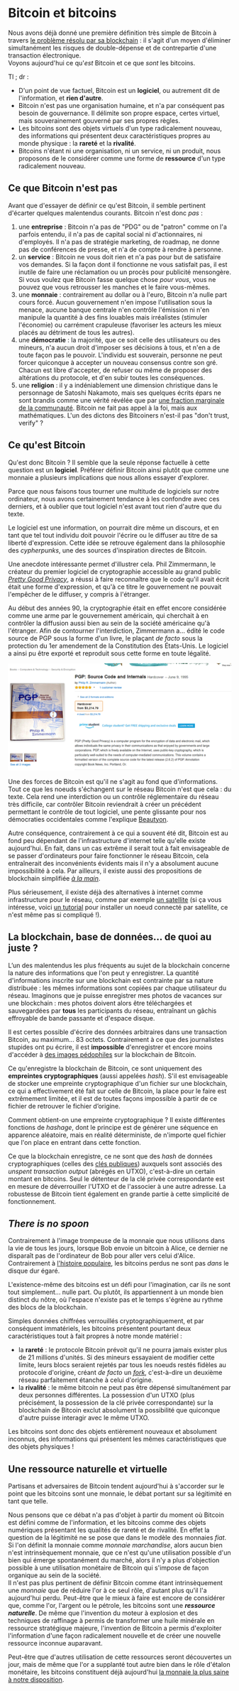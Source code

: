 # Bitcoin et bitcoins
Nous avons déjà donné une première définition très simple de Bitcoin à travers [le problème résolu par sa blockchain](http://www.sosthene.net/finir-blockchain/ "Article 1") : il s'agit d'un moyen d'éliminer simultanément les risques de double-dépense et de contrepartie d'une transaction électronique.	
Voyons aujourd'hui ce qu'_est_ Bitcoin et ce que _sont_ les bitcoins. 

Tl ; dr :	
* D'un point de vue factuel, Bitcoin est un **logiciel**, ou autrement dit de l'information, et **rien d'autre**.
* Bitcoin n'est pas une organisation humaine, et n'a par conséquent pas besoin de gouvernance. Il délimite son propre espace, certes virtuel, mais souverainement gouverné par ses propres règles.
* Les bitcoins sont des objets virtuels d'un type radicalement nouveau, des informations qui présentent deux caractéristiques propres au monde physique : la **rareté** et la **rivalité**.
* Bitcoins n'étant ni une organisation, ni un service, ni un produit, nous proposons de le considérer comme une forme de **ressource** d'un type radicalement nouveau.
## Ce que Bitcoin n'est pas
Avant que d'essayer de définir ce qu'est Bitcoin, il semble pertinent d'écarter quelques malentendus courants. Bitcoin n'est donc _pas_ :
1. une **entreprise** : Bitcoin n'a pas de "PDG" ou de "patron" comme on l'a parfois entendu, il n'a pas de capital social ni d'actionnaires, ni d'employés. Il n'a pas de stratégie marketing, de roadmap, ne donne pas de conférences de presse, et n'a de compte à rendre à personne.
2. un **service** : Bitcoin ne vous doit rien et n'a pas pour but de satisfaire vos demandes. Si la façon dont il fonctionne ne vous satisfait pas, il est inutile de faire une réclamation ou un procès pour publicité mensongère. Si vous voulez que Bitcoin fasse quelque chose _pour vous_, vous ne pouvez que vous retrousser les manches et le faire vous-mêmes. 
3. une **monnaie** : contrairement au dollar ou à l'euro, Bitcoin n'a nulle part cours forcé. Aucun gouvernement n'en impose l'utilisation sous la menace, aucune banque centrale n'en contrôle l'émission ni n'en manipule la quantité à des fins louables mais irréalistes (stimuler l'économie) ou carrément crapuleuse (favoriser les acteurs les mieux placés au détriment de tous les autres). 
4. une **démocratie** : la majorité, que ce soit celle des utilisateurs ou des mineurs, n'a aucun droit d'imposer ses décisions à tous, et n'en a de toute façon pas le pouvoir. L'individu est souverain, personne ne peut forcer quiconque à accepter un nouveau consensus contre son gré. Chacun est libre d'accepter, de refuser ou même de proposer des altérations du protocole, et d'en subir toutes les conséquences.
5. une **religion** : il y a indéniablement une dimension christique dans le personnage de Satoshi Nakamoto, mais ses quelques écrits épars ne sont brandis comme une vérité révélée que par [une fraction marginale de la communauté](https://www.satoshisvisionconference.com/). Bitcoin ne fait pas appel à la foi, mais aux mathématiques. L'un des dictons des Bitcoiners n'est-il pas "don't trust, verify" ?
## Ce qu'est Bitcoin
Qu'est donc Bitcoin ? Il semble que la seule réponse factuelle à cette question est un **logiciel**. Préférer définir Bitcoin ainsi plutôt que comme une monnaie a plusieurs implications que nous allons essayer d'explorer. 

Parce que nous faisons tous tourner une multitude de logiciels sur notre ordinateur, nous avons certainement tendance à les confondre avec ces derniers, et à oublier que tout logiciel n'est avant tout rien d'autre que du texte.	

Le logiciel est une information, on pourrait dire même un discours, et en tant que tel tout individu doit pouvoir l'écrire ou le diffuser au titre de sa liberté d'expression. Cette idée se retrouve également dans la philosophie des _cypherpunks_, une des sources d'inspiration directes de Bitcoin.	

Une anecdote intéressante permet d'illustrer cela. Phil Zimmermann, le créateur du premier logiciel de cryptographie accessible au grand public [_Pretty Good Privacy_](https://en.wikipedia.org/wiki/Pretty_Good_Privacy), a réussi à faire reconnaître que le code qu'il avait écrit était une forme d'expression, et qu'à ce titre le gouvernement ne pouvait l'empêcher de le diffuser, y compris à l'étranger.	

Au début des années 90, la cryptographie était en effet encore considérée comme une arme par le gouvernement américain, qui cherchait à en contrôler la diffusion aussi bien au sein de la société américaine qu'à l'étranger. Afin de contourner l'interdiction, Zimmermann a... édité le code source de PGP sous la forme d'un livre, le plaçant _de facto_ sous la protection du 1er amendement de la Constitution des États-Unis. Le logiciel a ainsi pu être exporté et reproduit sous cette forme en toute légalité.	

![PGP sur Amazon](Images/PGP-book.png)

Une des forces de Bitcoin est qu'il ne s'agit au fond que d'informations. Tout ce que les noeuds s'échangent sur le réseau Bitcoin n'est que cela : du texte. Cela rend une interdiction ou un contrôle réglementaire du réseau très difficile, car contrôler Bitcoin reviendrait à créer un précédent permettant le contrôle de tout logiciel, une pente glissante pour nos démocraties occidentales comme l'explique [Beautyon](https://hackernoon.com/why-america-cant-regulate-bitcoin-8c77cee8d794).	

Autre conséquence, contrairement à ce qui a souvent été dit, Bitcoin est au fond peu dépendant de l'infrastructure d'internet telle qu'elle existe aujourd'hui. En fait, dans un cas extrême il serait tout à fait envisageable de se passer d'ordinateurs pour faire fonctionner le réseau Bitcoin, cela entraînerait des inconvénients évidents mais il n'y a absolument aucune impossibilité à cela. Par ailleurs, il existe aussi des propositions de blockchain simplifiée [_à la main_](https://hackernoon.com/how-to-run-a-blockchain-on-a-deserted-island-with-pen-and-paper-899949ec555b). 	

Plus sérieusement, il existe déjà des alternatives à internet comme infrastructure pour le réseau, comme par exemple [un satellite](https://blockstream.com/satellite/) (si ça vous intéresse, voici [un tutorial](https://hackernoon.com/building-your-own-bitcoin-satellite-node-6061d3c93e7) pour installer un noeud connecté par satellite, ce n'est même pas si compliqué !).	

## La blockchain, base de données... de quoi au juste ?
L’un des malentendus les plus fréquents au sujet de la blockchain concerne la nature des informations que l'on peut y enregistrer. La quantité d'informations inscrite sur une blockchain est contrainte par sa nature distribuée : les mêmes informations sont copiées par chaque utilisateur du réseau. Imaginons que je puisse enregistrer mes photos de vacances sur une blockchain : mes photos doivent alors être téléchargées et sauvegardées par **tous** les participants du réseau, entraînant un gâchis effroyable de bande passante et d'espace disque.

Il est certes possible d'écrire des données arbitraires dans une transaction Bitcoin, au maximum... 83 octets. Contrairement à ce que des journalistes stupides ont pu écrire, il est **impossible** d'enregistrer et encore moins d'accéder à [des images pédophiles](https://www.theguardian.com/technology/2018/mar/20/child-abuse-imagery-bitcoin-blockchain-illegal-content) sur la blockchain de Bitcoin.	

Ce qu'enregistre la blockchain de Bitcoin, ce sont uniquement des **empreintes cryptographiques** (aussi appelées _hash_). S'il est envisageable de stocker une empreinte cryptographique d'un fichier sur une blockchain, ce qui a effectivement été fait sur celle de Bitcoin, la place pour le faire est extrêmement limitée, et il est de toutes façons impossible à partir de ce fichier de retrouver le fichier d’origine. 

Comment obtient-on une empreinte cryptographique ? Il existe différentes fonctions de _hashage_, dont le principe est de générer une séquence en apparence aléatoire, mais en réalité déterministe, de n'importe quel fichier que l'on place en entrant dans cette fonction. 	

Ce que la blockchain enregistre, ce ne sont que des _hash_ de données cryptographiques (celles des [clés publiques](https://fr.wikipedia.org/wiki/Cryptographie_asym%C3%A9trique)) auxquels sont associés des _unspent transaction output_ (abrégés en UTXO), c'est-à-dire un certain montant en bitcoins. Seul le détenteur de la clé privée correspondante est en mesure de déverrouiller l'UTXO et de l'associer à une autre adresse. La robustesse de Bitcoin tient également en grande partie à cette simplicité de fonctionnement. 	

## _There is no spoon_
Contrairement à l'image trompeuse de la monnaie que nous utilisons dans la vie de tous les jours, lorsque Bob envoie un bitcoin à Alice, ce dernier ne disparaît pas de l'ordinateur de Bob pour aller vers celui d'Alice. Contrairement à [l'histoire populaire](https://www.theguardian.com/technology/2013/nov/27/hard-drive-bitcoin-landfill-site), les bitcoins perdus ne sont pas _dans_ le disque dur égaré.	 

L'existence-même des bitcoins est un défi pour l'imagination, car ils ne sont tout simplement... nulle part. Ou plutôt, ils appartiennent à un monde bien distinct du nôtre, où l'espace n'existe pas et le temps s'égrène au rythme des blocs de la blockchain. 	

Simples données chiffrées verrouillés cryptographiquement, et par conséquent immatériels, les bitcoins présentent pourtant deux caractéristiques tout à fait propres à notre monde matériel :
* la **rareté** : le protocole Bitcoin prévoit qu'il ne pourra jamais exister plus de 21 millions d'unités. Si des mineurs essayaient de modifier cette limite, leurs blocs seraient rejetés par tous les noeuds restés fidèles au protocole d'origine, créant _de facto_ un [_fork_](https://en.bitcoin.it/wiki/Hardfork), c'est-à-dire un deuxième réseau parfaitement étanche à celui d'origine.
* la **rivalité** : le même bitcoin ne peut pas être dépensé simultanément par deux personnes différentes. La possession d'un UTXO (plus précisément, la possession de la clé privée correspondante) sur la blockchain de Bitcoin exclut absolument la possibilité que quiconque d'autre puisse interagir avec le même UTXO. 

Les bitcoins sont donc des objets entièrement nouveaux et absolument inconnus, des informations qui présentent les mêmes caractéristiques que des objets physiques !	

## Une ressource naturelle et virtuelle

Partisans et adversaires de Bitcoin tendent aujourd'hui à s'accorder sur le point que les bitcoins sont une monnaie, le débat portant sur sa légitimité en tant que telle. 	

Nous pensons que ce débat n'a pas d'objet à partir du moment où Bitcoin est défini comme de l'information, et les bitcoins comme des objets numériques présentant les qualités de rareté et de rivalité. En effet la question de la légitimité ne se pose que dans le modèle des monnaies _fiat_. Si l'on définit la monnaie comme _monnaie marchandise_, alors aucun bien n'est intrinsèquement monnaie, que ce n'est qu'une utilisation possible d'un bien qui émerge spontanément du marché, alors il n'y a plus d'objection possible à une utilisation monétaire de Bitcoin qui s'impose de façon organique au sein de la société.		
Il n'est pas plus pertinent de définir Bitcoin comme étant intrinsèquement une _monnaie_ que de réduire l'or à ce seul rôle, d'autant plus qu'il l'a aujourd'hui perdu. Peut-être que le mieux à faire est encore de considérer que, comme l'or, l'argent ou le pétrole, les bitcoins sont une **_ressource naturelle_**. De même que l'invention du moteur à explosion et des techniques de raffinage à permis de transformer une huile minérale en ressource stratégique majeure, l'invention de Bitcoin a permis d'exploiter l'information d'une façon radicalement nouvelle et de créer une nouvelle ressource inconnue auparavant.	

Peut-être que d'autres utilisation de cette ressources seront découvertes un jour, mais de même que l'or a supplanté tout autre bien dans le rôle d'étalon monétaire, les bitcoins constituent déjà aujourd'hui [la monnaie la plus saine à notre disposition](https://www.contrepoints.org/2018/04/20/314393-the-bitcoin-standard-de-saifedean-ammous).	
